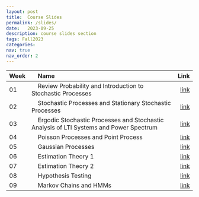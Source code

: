 ```yaml
---
layout: post
title:  Course Slides
permalink: /slides/
date:   2023-09-25
description: course slides section
tags: Fall2023
categories:
nav: true
nav_order: 2
---
```

| Week | &nbsp; &nbsp; Name                                                        | Link                                                                                     |
| :---- | :--------------------------------------------------------------------- | -----------------------------------------------------------------------------------------------------: |
| 01   | &nbsp; &nbsp; Review Probability and Introduction to Stochastic Processes &nbsp; &nbsp; | <a href='/assets/Fall2023/pdf/Fall-2023-SP_Week_01_Review_Probability_Intro_SP.pdf'>link</a> |
| 02   | &nbsp; &nbsp; Stochastic Processes and Stationary Stochastic Processes &nbsp; &nbsp; | <a href='/assets/Fall2023/pdf/Fall-2023-SP_Week_02_SSS_WSS_v2.pdf'>link</a> |
| 03   | &nbsp; &nbsp; Ergodic Stochastic Processes and Stochastic Analysis of LTI Systems and Power Spectrum &nbsp; &nbsp; | <a href='/assets/Fall2023/pdf/Fall-2023-SP_Week_03_ESP_SLTI_PS.pdf'>link</a> |
| 04   | &nbsp; &nbsp; Poisson Processes and Point Process &nbsp; &nbsp; | <a href='/assets/Fall2023/pdf/Fall-2023-SP_Week_04_PP_PP.pdf'>link</a> |
| 05   | &nbsp; &nbsp; Gaussian Processes &nbsp; &nbsp; | <a href='/assets/Fall2023/pdf/Fall-2023-SP_Week_05_GP.pdf'>link</a> |
| 06   | &nbsp; &nbsp; Estimation Theory 1 &nbsp; &nbsp; | <a href='/assets/Fall2023/pdf/Fall-2023-SP_Week_06_ET.pdf'>link</a> |
| 07   | &nbsp; &nbsp; Estimation Theory 2 &nbsp; &nbsp; | <a href='/assets/Fall2023/pdf/Fall-2023-SP_Week_07_ET2.pdf'>link</a> |
| 08   | &nbsp; &nbsp; Hypothesis Testing &nbsp; &nbsp; | <a href='/assets/Fall2023/pdf/Fall-2023-SP_Week_08_HT_v2.pdf'>link</a> |
| 09   | &nbsp; &nbsp; Markov Chains and HMMs &nbsp; &nbsp; | <a href='/assets/Fall2023/pdf/Fall-2023-SP_Week_09_MC_HMM.pdf'>link</a> |

